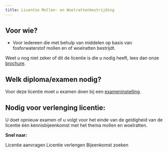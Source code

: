 ```yaml
---
title: Licentie Mollen- en Woelrattenbestrijding
---
```


## Voor wie?

- Voor iedereen die met behulp van middelen op basis van fosforwaterstof mollen en of woelratten bestrijdt.

Weet u nog niet zeker of dit de licentie is die u nodig heeft, lees dan onze [brochure](https://administratie.erkenningen.nl/Portals/1/20211014%20flyer%20Mollen-%20en%20woelrattenbestrijding.pdf).

## Welk diploma/examen nodig?

Voor deze licentie moet u examen doen bij een [exameninstelling](/wat-wij-doen/exameninstellingen).

## Nodig voor verlenging licentie:

U doet opnieuw examen of u volgt voor het einde van de geldigheid van de licentie één kennisbijeenkomst met het thema mollen en woelratten.

**Snel naar:**

<link-container>
<link-button to="/licenties/licentie-aanvragen">Licentie aanvragen</link-button>
<link-button to="/licenties/licentie-verlengen">Licentie verlengen</link-button>
<link-button to="/bijeenkomsten/bijeenkomsten-zoeken#/bijeenkomsten-zoeken/op-locatie">Bijeenkomst zoeken</link-button>
</link-container>
